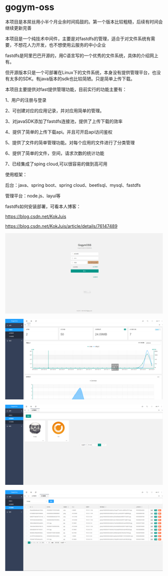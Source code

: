 # gogym-oss

本项目是本屌丝用小半个月业余时间捣鼓的。第一个版本比较粗糙，后续有时间会继续更新完善

本项目是一个纯技术中间件，主要是对fastdfs的管理，适合于对文件系统有需要，不想花人力开发，也不想使用云服务的中小企业

fastdfs是阿里巴巴开源的，用C语言写的一个优秀的文件系统，具体的介绍网上有。

但开源版本只是一个可部署在Linux下的文件系统，本身没有提供管理平台，也没有太多的SDK。有java版本的sdk也比较简陋。只是简单上传下载。

本项目主要提供对fast提供管理功能，目前实行的功能主要有：

1、用户的注册与登录

2、可创建对应的应用记录，并对应用简单的管理。

3、对javaSDK添加了fastdfs连接池，提供了上传下载的效率

4、提供了简单的上传下载api。并且可开启api访问鉴权

5、提供了文件的简单管理功能。对每个应用的文件进行了分类管理

6、提供了简单的文件，空间，请求次数的统计功能

7、已经集成了sping cloud,可以很容易的做到高可用


使用框架：

后台：java、spring boot、spring cloud、beetlsql、mysql、fastdfs

管理平台：node.js、layui等

fastdfs如何安装部署，可看本人博客：

https://blog.csdn.net/KokJuis

https://blog.csdn.net/KokJuis/article/details/76147489


![image](https://github.com/gogym/gogym-oss/blob/master/1.png)

![image](https://github.com/gogym/gogym-oss/blob/master/2.png)

![image](https://github.com/gogym/gogym-oss/blob/master/3.png)

![image](https://github.com/gogym/gogym-oss/blob/master/4.png)

